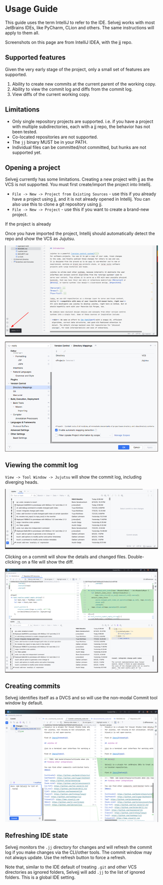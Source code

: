 # Usage Guide

This guide uses the term IntelliJ to refer to the IDE. Selvejj works with most JetBrains IDEs, like PyCharm, CLion and
others. The same instructions will apply to them all.

Screenshots on this page are from IntelliJ IDEA, with the jj repo.

## Supported features

Given the very early stage of the project, only a small set of features are supported.

1. Ability to create new commits at the current parent of the working copy.
2. Ability to view the commit log and diffs from the commit log.
3. View diffs of the current working copy.

## Limitations

* Only single repository projects are supported. i.e. if you have a project with multiple subdirectories, each with a jj
  repo, the behavior has not been tested.
* Co-located repositories are not supported.
* The `jj` binary MUST be in your PATH.
* Individual files can be committed/not committed, but hunks are not supported yet.

## Opening a project

Selvejj currently has some limitations. Creating a new project with jj as the VCS is not supported. You must first
create/import the project into Intellij.

* `File -> New -> Project from Existing Sources` - use this if you already have a project using jj, and it is not already opened in Intellij. You can also use this to clone a git repository using jj.
* `File -> New -> Project` - use this if you want to create a brand-new project.

If the project is already

Once you have imported the project, Intellij should automatically detect the repo and show the VCS as Jujutsu.

![Project identified as using Jujutsu](screenshots/vcs-identifier-tooltip.png)

![Project Directory Mappings identifying Jujutsu](screenshots/vcs-directory-mappings.png)

## Viewing the commit log

`View -> Tool Window -> Jujutsu` will show the commit log, including diverging heads.

![Commit log](screenshots/vcs-log-view.png)

Clicking on a commit will show the details and changed files. Double-clicking on a file will show the diff.

![Viewing changes from a specific commit](screenshots/vcs-log-diff.png)

## Creating commits

Selvejj identifies itself as a DVCS and so will use the non-modal Commit tool window by default.

![Committing changes](screenshots/vcs-commit.png)

## Refreshing IDE state

Selvejj monitors the `.jj` directory for changes and will refresh the commit log if you make changes via the CLI/other
tools.
The commit window may not always update. Use the refresh button to force a refresh.

Note that, similar to the IDE default of treating `.git` and other VCS directories as ignored folders, Selvejj will add
`.jj` to the list of ignored folders.
This is a global IDE setting.